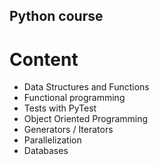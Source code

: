 ## Python course
# Content
<ul>
  <li> Data Structures and Functions
  <li> Functional programming
  <li> Tests with PyTest
  <li> Object Oriented Programming
  <li> Generators / Iterators
  <li> Parallelization
  <li> Databases
